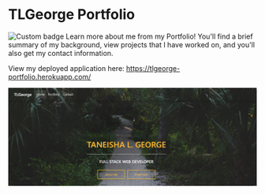 
# TLGeorge Portfolio
![Custom badge](https://img.shields.io/badge/TLGeorge-Portfolio-orange)
Learn more about me from my Portfolio! You'll find a brief summary of my background, view projects that I have worked on, and you'll also get my contact information. 

View my deployed application here: https://tlgeorge-portfolio.herokuapp.com/


![Portfolio Screenshot](./public/assets/tlgportfolio.png)